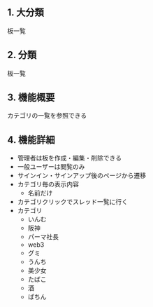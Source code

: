 ## 1. 大分類

板一覧

## 2. 分類

板一覧

## 3. 機能概要

カテゴリの一覧を参照できる

## 4. 機能詳細

- 管理者は板を作成・編集・削除できる
- 一般ユーザーは閲覧のみ
- サインイン・サインアップ後のページから遷移
- カテゴリ毎の表示内容
    - 名前だけ
- カテゴリクリックでスレッド一覧に行く
- カテゴリ
    - いんむ
    - 阪神
    - パーマ社長
    - web3
    - グミ
    - うんち
    - 美少女
    - たばこ
    - 酒
    - ぱちん
